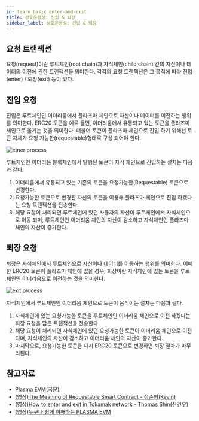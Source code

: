 ```yaml
---
id: learn_basic_enter-and-exit
title: 상호운용성: 진입 & 퇴장
sidebar_label: 상호운용성: 진입 & 퇴장
---
```


## 요청 트랜잭션
요청(request)이란 루트체인(root chain)과 자식체인(child chain) 간의 자산이나 데이터의 이전에 관한 트랜잭션을 의미한다. 각각의 요청 트랜잭션은 그 목적에 따라 진입(enter) / 퇴장(exit) 등이 있다.

## 진입 요청
진입은 루트체인인 이더리움에서 플라즈마 체인으로 자산이나 데이터를 이전하는 행위를 의미한다. ERC20 토큰을 예로 들면, 이더리움에서 유통되고 있는 토큰을 플라즈마 체인으로 옮기는 것을 의미한다. 더불어 토큰이 플라즈마 체인으로 진입 하기 위해선 토큰 자체가 요청 가능한(requestable)형태로 구성 되어야 한다.

![etner process](assets/learn_basic_enter.png)

루트체인인 이더리움 블록체인에서 발행된 토큰이 자식 체인으로 진입하는 절차는 다음과 같다.

1. 이더리움에서 유통되고 있는 기존의 토큰을 요청가능한(Requestable) 토큰으로 변경한다.
2. 요청가능한 토큰으로 변경된 자신의 토큰을 이용해 플라즈마 체인으로 진입 하겠다는 요청 트랜잭션을 전송한다.
3. 해당 요청이 처리되면 루트체인에 있던 사용자의 자산이 루트체인에서 자식체인으로 이동 되며, 루트체인인 이더리움 체인의 자산이 감소하고 자식체인인 플라즈마 체인의 자산이 증가한다.


## 퇴장 요청
퇴장은 자식체인에서 루트체인으로 자산이나 데이터를 이동하는 행위를 의미한다. 어떠한 ERC20 토큰이 플라즈마 체인에 있을 경우, 퇴장이란 자식체인에 있는 토큰을 루트체인인 이더리움으로 이전하는 것을 의미한다.

![exit process](assets/learn_basic_exit.png)

자식체인에서 루트체인인 이더리움 체인으로 토큰이 움직이는 절차는 다음과 같다.

1. 자식체인에 있는 요청가능한 토큰을 루트체인인 이더리움 체인으로 이전 하겠다는 퇴장 요청을 담은 트랜잭션을 전송한다.
2. 해당 요청이 처리되면 자식체인에 있던 요청가능한 토큰이 이더리움 체인으로 이전 되며, 자식체인의 자산이 감소하고 이더리움 체인의 자산이 증가한다.
3. 마지막으로, 요청가능한 토큰을 다시 ERC20 토큰으로 변경하면 퇴장 절차가 마무리된다.

## 참고자료
- [Plasma EVM(국문)](https://onther-tech.github.io/papers/tech-paper-kr.pdf)
- [(영상)The Meaning of Requestable Smart Contract - 정순형(Kevin)](https://youtu.be/WQb008UBhiU)
- [(영상)How to enter and exit in Tokamak network - Thomas Shin(신건우)](https://youtu.be/Zv-Pr3Lx6n4)
- [(영상)누구나 쉽게 이해하는 PLASMA EVM](https://youtu.be/qWovBjf5wXI)
